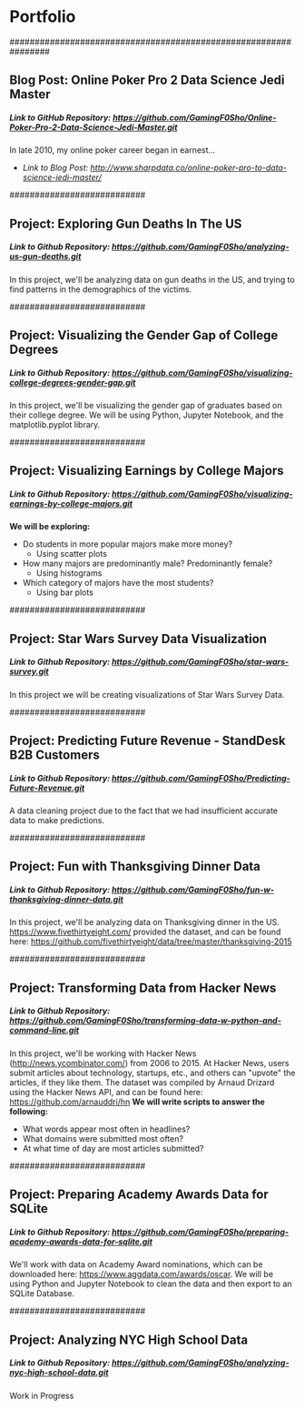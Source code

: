 # Portfolio
################################################################
## Blog Post: Online Poker Pro 2 Data Science Jedi Master
##### *Link to GitHub Repository: https://github.com/GamingF0Sho/Online-Poker-Pro-2-Data-Science-Jedi-Master.git*
In late 2010, my online poker career began in earnest...
- *Link to Blog Post: http://www.sharpdata.co/online-poker-pro-to-data-science-jedi-master/*


###########################
## Project: Exploring Gun Deaths In The US
##### *Link to Github Repository: https://github.com/GamingF0Sho/analyzing-us-gun-deaths.git*
In this project, we'll be analyzing data on gun deaths in the US, and trying to find patterns in the demographics of the victims.


###########################
## Project: Visualizing the Gender Gap of College Degrees
##### *Link to Github Repository: https://github.com/GamingF0Sho/visualizing-college-degrees-gender-gap.git*
In this project, we'll be visualizing the gender gap of graduates based on their college degree. We will be using Python, Jupyter Notebook, and the matplotlib.pyplot library.


###########################
## Project: Visualizing Earnings by College Majors
##### *Link to Github Repository: https://github.com/GamingF0Sho/visualizing-earnings-by-college-majors.git*
**We will be exploring:**
- Do students in more popular majors make more money?
  - Using scatter plots
- How many majors are predominantly male? Predominantly female?
  - Using histograms
- Which category of majors have the most students?
  - Using bar plots


###########################
## Project: Star Wars Survey Data Visualization
##### *Link to Github Repository: https://github.com/GamingF0Sho/star-wars-survey.git*
In this project we will be creating visualizations of Star Wars Survey Data.


###########################
## Project: Predicting Future Revenue - StandDesk B2B Customers
##### *Link to Github Repository: https://github.com/GamingF0Sho/Predicting-Future-Revenue.git*
A data cleaning project due to the fact that we had insufficient accurate data to make predictions.

###########################
## Project: Fun with Thanksgiving Dinner Data
##### *Link to Github Repository: https://github.com/GamingF0Sho/fun-w-thanksgiving-dinner-data.git*
In this project, we'll be analyzing data on Thanksgiving dinner in the US. https://www.fivethirtyeight.com/ provided the dataset, and can be found here: https://github.com/fivethirtyeight/data/tree/master/thanksgiving-2015

###########################
## Project: Transforming Data from Hacker News
##### *Link to Github Repository: https://github.com/GamingF0Sho/transforming-data-w-python-and-command-line.git*
In this project, we'll be working with Hacker News (http://news.ycombinator.com/) from 2006 to 2015. At Hacker News, users submit articles about technology, startups, etc., and others can "upvote" the articles, if they like them. The dataset was compiled by Arnaud Drizard using the Hacker News API, and can be found here: https://github.com/arnauddri/hn
**We will write scripts to answer the following:**
- What words appear most often in headlines?
- What domains were submitted most often?
- At what time of day are most articles submitted?


###########################
## Project: Preparing Academy Awards Data for SQLite
##### *Link to Github Repository: https://github.com/GamingF0Sho/preparing-academy-awards-data-for-sqlite.git*
We'll work with data on Academy Award nominations, which can be downloaded here: https://www.aggdata.com/awards/oscar. We will be using Python and Jupyter Notebook to clean the data and then export to an SQLite Database.



###########################
## Project: Analyzing NYC High School Data
##### *Link to Github Repository: https://github.com/GamingF0Sho/analyzing-nyc-high-school-data.git*
Work in Progress


